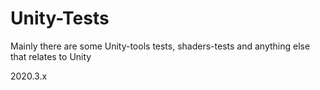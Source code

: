 # Unity-Tests

Mainly there are some Unity-tools tests, shaders-tests and anything else that relates to Unity

2020.3.x
